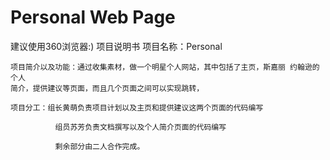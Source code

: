 # Personal Web Page
建议使用360浏览器:)
      项目说明书
    项目名称：Personal 

    项目简介以及功能：通过收集素材，做一个明星个人网站，其中包括了主页，斯嘉丽 约翰逊的个人
    简介，提供建议等页面，而且几个页面之间可以实现跳转，

    项目分工：组长黄萌负责项目计划以及主页和提供建议这两个页面的代码编写
             
              组员苏芳负责文档撰写以及个人简介页面的代码编写
             
              剩余部分由二人合作完成。